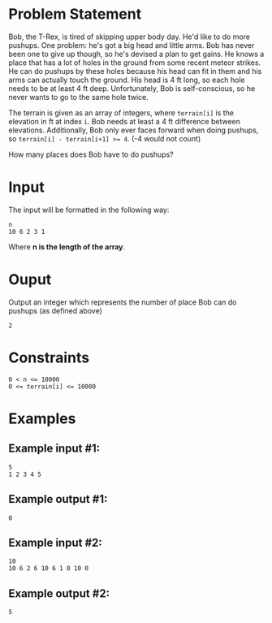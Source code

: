# Problem Statement

Bob, the T-Rex, is tired of skipping upper body day. He'd like to do more pushups. One problem: he's got a big head and little arms. Bob has never been one to give up though, so he's devised a plan to get gains. He knows a place that has a lot of holes in the ground from some recent meteor strikes. He can do pushups by these holes because his head can fit in them and his arms can actually touch the ground. His head is 4 ft long, so each hole needs to be at least 4 ft deep. Unfortunately, Bob is self-conscious, so he never wants to go to the same hole twice.

The terrain is given as an array of integers, where `terrain[i]` is the elevation in ft at index `i`. Bob needs at least a 4 ft difference between elevations. Additionally, Bob only ever faces forward when doing pushups, so `terrain[i] - terrain[i+1] >= 4`. (-4 would not count)

How many places does Bob have to do pushups?

# Input

The input will be formatted in the following way:

```
n
10 6 2 3 1
```

Where **n is the length of the array**.

# Ouput

Output an integer which represents the number of place Bob can do pushups (as defined above)

```
2
```

# Constraints

```
0 < n <= 10000
0 <= terrain[i] <= 10000
```

# Examples

## Example input #1:

```
5
1 2 3 4 5
```

## Example output #1:

```
0
```

## Example input #2:

```
10
10 6 2 6 10 6 1 0 10 0
```

## Example output #2:

```
5
```
